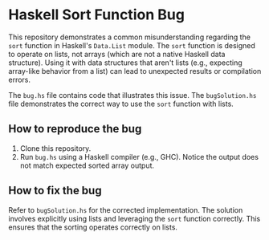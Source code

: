 # Haskell Sort Function Bug

This repository demonstrates a common misunderstanding regarding the `sort` function in Haskell's `Data.List` module.  The `sort` function is designed to operate on lists, not arrays (which are not a native Haskell data structure). Using it with data structures that aren't lists (e.g., expecting array-like behavior from a list) can lead to unexpected results or compilation errors.

The `bug.hs` file contains code that illustrates this issue. The `bugSolution.hs` file demonstrates the correct way to use the `sort` function with lists.

## How to reproduce the bug

1.  Clone this repository.
2.  Run `bug.hs` using a Haskell compiler (e.g., GHC).  Notice the output does not match expected sorted array output.

## How to fix the bug

Refer to `bugSolution.hs` for the corrected implementation. The solution involves explicitly using lists and leveraging the `sort` function correctly. This ensures that the sorting operates correctly on lists.